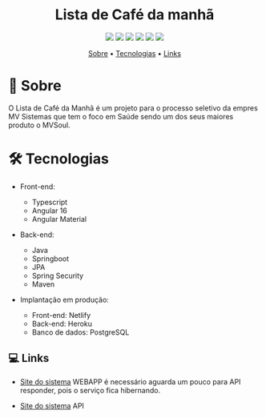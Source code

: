 <h1 align="center">Lista de Café da manhã</h1>

<p align="center">
  <img src="https://img.shields.io/badge/Spring_Boot-F2F4F9?style=for-the-badge&logo=spring-boot"/>
  <img src="https://img.shields.io/badge/TypeScript-007ACC?style=for-the-badge&logo=typescript&logoColor=white"/>
    <img src="https://img.shields.io/badge/Bootstrap-563D7C?style=for-the-badge&logo=bootstrap&logoColor=white"/>
    <img src="https://img.shields.io/badge/Heroku-430098?style=for-the-badge&logo=heroku&logoColor=white"/>
    <img src="https://img.shields.io/badge/Netlify-00C7B7?style=for-the-badge&logo=netlify&logoColor=white"/>
    <img src="https://img.shields.io/badge/Java-ED8B00?style=for-the-badge&logo=java&logoColor=white"/>
</p>
<p align="center">
 <a href="#-sobre">Sobre</a> •
 <a href="#-tecnologias">Tecnologias</a> • 
 <a href="#-links">Links</a>
</p>




# 📖 Sobre
O Lista de Café da Manhã é um projeto para o processo seletivo da empres MV Sistemas que tem o foco em Saúde sendo um dos seus maiores produto o MVSoul. 


<h1>🛠 Tecnologias</h1>

- Front-end:
  - Typescript
  - Angular 16
  - Angular Material

- Back-end:
  - Java
  - Springboot
  - JPA
  - Spring Security
  - Maven
- Implantação em produção:
  - Front-end: Netlify
  - Back-end: Heroku
  - Banco de dados: PostgreSQL

## 💻 Links

- [Site do sistema](/) WEBAPP é  necessário aguarda um pouco para API responder, pois o serviço fica hibernando.

- [Site do sistema]() API

